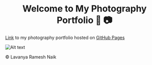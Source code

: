 <h1 align="center">Welcome to My Photography Portfolio 👋 📷</h1>
<p>
</p>


[Link](https://lav30.github.io/photography/) to my photography portfolio hosted on [GitHub Pages](https://pages.github.com)


![Alt text](Images/CCFA6FD3-C469-41D9-864A-3B2A4123AC4E.jpeg)


© Lavanya Ramesh Naik
